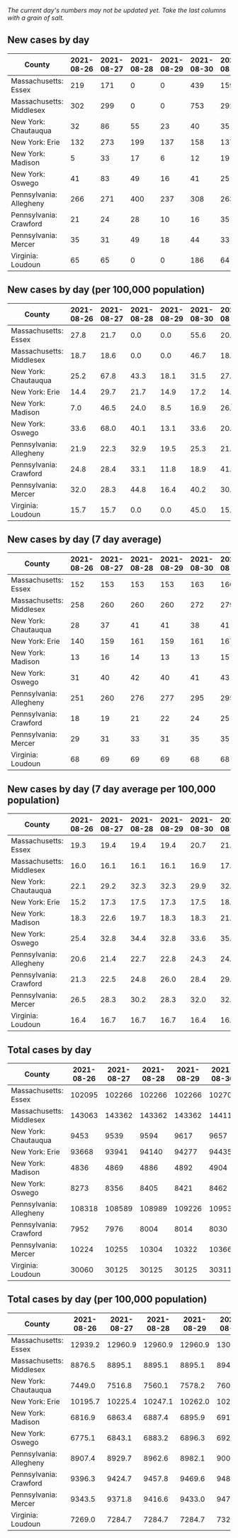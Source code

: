 _The current day's numbers may not be updated yet. Take the last columns with a grain of salt._
## New cases by day

| County | 2021-08-26 | 2021-08-27 | 2021-08-28 | 2021-08-29 | 2021-08-30 | 2021-08-31 | 2021-09-01 |
| --- | --- | --- | --- | --- | --- | --- | --- |
| Massachusetts: Essex | 219 | 171 | 0 | 0 | 439 | 159 |  |
| Massachusetts: Middlesex | 302 | 299 | 0 | 0 | 753 | 292 |  |
| New York: Chautauqua | 32 | 86 | 55 | 23 | 40 | 35 |  |
| New York: Erie | 132 | 273 | 199 | 137 | 158 | 137 |  |
| New York: Madison | 5 | 33 | 17 | 6 | 12 | 19 |  |
| New York: Oswego | 41 | 83 | 49 | 16 | 41 | 25 |  |
| Pennsylvania: Allegheny | 266 | 271 | 400 | 237 | 308 | 263 |  |
| Pennsylvania: Crawford | 21 | 24 | 28 | 10 | 16 | 35 |  |
| Pennsylvania: Mercer | 35 | 31 | 49 | 18 | 44 | 33 |  |
| Virginia: Loudoun | 65 | 65 | 0 | 0 | 186 | 64 |  |

## New cases by day (per 100,000 population)

| County | 2021-08-26 | 2021-08-27 | 2021-08-28 | 2021-08-29 | 2021-08-30 | 2021-08-31 | 2021-09-01 |
| --- | --- | --- | --- | --- | --- | --- | --- |
| Massachusetts: Essex | 27.8 | 21.7 | 0.0 | 0.0 | 55.6 | 20.2 |  |
| Massachusetts: Middlesex | 18.7 | 18.6 | 0.0 | 0.0 | 46.7 | 18.1 |  |
| New York: Chautauqua | 25.2 | 67.8 | 43.3 | 18.1 | 31.5 | 27.6 |  |
| New York: Erie | 14.4 | 29.7 | 21.7 | 14.9 | 17.2 | 14.9 |  |
| New York: Madison | 7.0 | 46.5 | 24.0 | 8.5 | 16.9 | 26.8 |  |
| New York: Oswego | 33.6 | 68.0 | 40.1 | 13.1 | 33.6 | 20.5 |  |
| Pennsylvania: Allegheny | 21.9 | 22.3 | 32.9 | 19.5 | 25.3 | 21.6 |  |
| Pennsylvania: Crawford | 24.8 | 28.4 | 33.1 | 11.8 | 18.9 | 41.4 |  |
| Pennsylvania: Mercer | 32.0 | 28.3 | 44.8 | 16.4 | 40.2 | 30.2 |  |
| Virginia: Loudoun | 15.7 | 15.7 | 0.0 | 0.0 | 45.0 | 15.5 |  |

## New cases by day (7 day average)

| County | 2021-08-26 | 2021-08-27 | 2021-08-28 | 2021-08-29 | 2021-08-30 | 2021-08-31 | 2021-09-01 |
| --- | --- | --- | --- | --- | --- | --- | --- |
| Massachusetts: Essex | 152 | 153 | 153 | 153 | 163 | 166 |  |
| Massachusetts: Middlesex | 258 | 260 | 260 | 260 | 272 | 279 |  |
| New York: Chautauqua | 28 | 37 | 41 | 41 | 38 | 41 |  |
| New York: Erie | 140 | 159 | 161 | 159 | 161 | 167 |  |
| New York: Madison | 13 | 16 | 14 | 13 | 13 | 15 |  |
| New York: Oswego | 31 | 40 | 42 | 40 | 41 | 43 |  |
| Pennsylvania: Allegheny | 251 | 260 | 276 | 277 | 295 | 295 |  |
| Pennsylvania: Crawford | 18 | 19 | 21 | 22 | 24 | 25 |  |
| Pennsylvania: Mercer | 29 | 31 | 33 | 31 | 35 | 35 |  |
| Virginia: Loudoun | 68 | 69 | 69 | 69 | 68 | 68 |  |

## New cases by day (7 day average per 100,000 population)

| County | 2021-08-26 | 2021-08-27 | 2021-08-28 | 2021-08-29 | 2021-08-30 | 2021-08-31 | 2021-09-01 |
| --- | --- | --- | --- | --- | --- | --- | --- |
| Massachusetts: Essex | 19.3 | 19.4 | 19.4 | 19.4 | 20.7 | 21.0 |  |
| Massachusetts: Middlesex | 16.0 | 16.1 | 16.1 | 16.1 | 16.9 | 17.3 |  |
| New York: Chautauqua | 22.1 | 29.2 | 32.3 | 32.3 | 29.9 | 32.3 |  |
| New York: Erie | 15.2 | 17.3 | 17.5 | 17.3 | 17.5 | 18.2 |  |
| New York: Madison | 18.3 | 22.6 | 19.7 | 18.3 | 18.3 | 21.1 |  |
| New York: Oswego | 25.4 | 32.8 | 34.4 | 32.8 | 33.6 | 35.2 |  |
| Pennsylvania: Allegheny | 20.6 | 21.4 | 22.7 | 22.8 | 24.3 | 24.3 |  |
| Pennsylvania: Crawford | 21.3 | 22.5 | 24.8 | 26.0 | 28.4 | 29.5 |  |
| Pennsylvania: Mercer | 26.5 | 28.3 | 30.2 | 28.3 | 32.0 | 32.0 |  |
| Virginia: Loudoun | 16.4 | 16.7 | 16.7 | 16.7 | 16.4 | 16.4 |  |

## Total cases by day

| County | 2021-08-26 | 2021-08-27 | 2021-08-28 | 2021-08-29 | 2021-08-30 | 2021-08-31 | 2021-09-01 |
| --- | --- | --- | --- | --- | --- | --- | --- |
| Massachusetts: Essex | 102095 | 102266 | 102266 | 102266 | 102705 | 102864 |  |
| Massachusetts: Middlesex | 143063 | 143362 | 143362 | 143362 | 144115 | 144407 |  |
| New York: Chautauqua | 9453 | 9539 | 9594 | 9617 | 9657 | 9692 |  |
| New York: Erie | 93668 | 93941 | 94140 | 94277 | 94435 | 94572 |  |
| New York: Madison | 4836 | 4869 | 4886 | 4892 | 4904 | 4923 |  |
| New York: Oswego | 8273 | 8356 | 8405 | 8421 | 8462 | 8487 |  |
| Pennsylvania: Allegheny | 108318 | 108589 | 108989 | 109226 | 109534 | 109797 |  |
| Pennsylvania: Crawford | 7952 | 7976 | 8004 | 8014 | 8030 | 8065 |  |
| Pennsylvania: Mercer | 10224 | 10255 | 10304 | 10322 | 10366 | 10399 |  |
| Virginia: Loudoun | 30060 | 30125 | 30125 | 30125 | 30311 | 30375 |  |

## Total cases by day (per 100,000 population)

| County | 2021-08-26 | 2021-08-27 | 2021-08-28 | 2021-08-29 | 2021-08-30 | 2021-08-31 | 2021-09-01 |
| --- | --- | --- | --- | --- | --- | --- | --- |
| Massachusetts: Essex | 12939.2 | 12960.9 | 12960.9 | 12960.9 | 13016.5 | 13036.7 |  |
| Massachusetts: Middlesex | 8876.5 | 8895.1 | 8895.1 | 8895.1 | 8941.8 | 8959.9 |  |
| New York: Chautauqua | 7449.0 | 7516.8 | 7560.1 | 7578.2 | 7609.7 | 7637.3 |  |
| New York: Erie | 10195.7 | 10225.4 | 10247.1 | 10262.0 | 10279.2 | 10294.1 |  |
| New York: Madison | 6816.9 | 6863.4 | 6887.4 | 6895.9 | 6912.8 | 6939.6 |  |
| New York: Oswego | 6775.1 | 6843.1 | 6883.2 | 6896.3 | 6929.9 | 6950.3 |  |
| Pennsylvania: Allegheny | 8907.4 | 8929.7 | 8962.6 | 8982.1 | 9007.4 | 9029.0 |  |
| Pennsylvania: Crawford | 9396.3 | 9424.7 | 9457.8 | 9469.6 | 9488.5 | 9529.8 |  |
| Pennsylvania: Mercer | 9343.5 | 9371.8 | 9416.6 | 9433.0 | 9473.2 | 9503.4 |  |
| Virginia: Loudoun | 7269.0 | 7284.7 | 7284.7 | 7284.7 | 7329.7 | 7345.1 |  |
